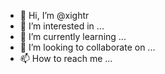 - 👋 Hi, I’m @xightr
- 👀 I’m interested in ...
- 🌱 I’m currently learning ...
- 💞️ I’m looking to collaborate on ...
- 📫 How to reach me ...

<!---
xightr/xightr is a ✨ special ✨ repository because its `README.md` (this file) appears on your GitHub profile.
You can click the Preview link to take a look at your changes.
--->
